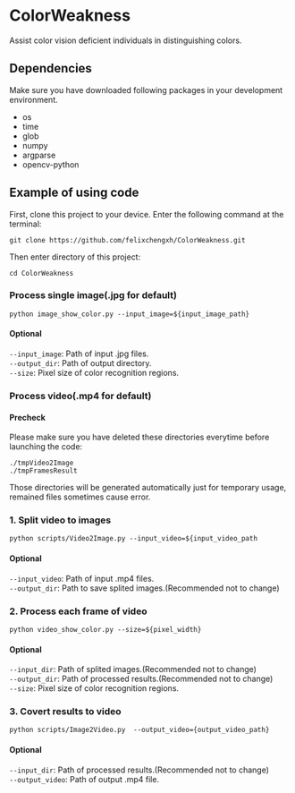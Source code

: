 # ColorWeakness
Assist color vision deficient individuals in distinguishing colors. 

## Dependencies
Make sure you have downloaded following packages in your development environment.  
- os
- time
- glob
- numpy
- argparse
- opencv-python

## Example of using code
First, clone this project to your device. Enter the following command at the terminal:  

`git clone https://github.com/felixchengxh/ColorWeakness.git`  

Then enter directory of this project:  

`cd ColorWeakness`  

### Process single image(.jpg for default)

`python image_show_color.py --input_image=${input_image_path}`  
#### Optional
`--input_image`: Path of input .jpg files.  
`--output_dir`: Path of output directory.  
`--size`: Pixel size of color recognition regions. 

### Process video(.mp4 for default) 

#### Precheck

Please make sure you have deleted these directories everytime before launching the code:  

`./tmpVideo2Image`  
`./tmpFramesResult`  

Those directories will be generated automatically just for temporary usage, remained files sometimes cause error.

### 1. Split video to images

`python scripts/Video2Image.py --input_video=${input_video_path`  

#### Optional

`--input_video`: Path of input .mp4 files.  
`--output_dir`: Path to save splited images.(Recommended not to change)  

### 2. Process each frame of video

`python video_show_color.py --size=${pixel_width}`

#### Optional
`--input_dir`: Path of splited images.(Recommended not to change)  
`--output_dir`: Path of processed results.(Recommended not to change)  
`--size`: Pixel size of color recognition regions.

### 3. Covert results to video

`python scripts/Image2Video.py  --output_video={output_video_path}`

#### Optional

`--input_dir`: Path of processed results.(Recommended not to change)  
`--output_video`: Path of output .mp4 file.

